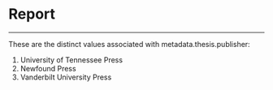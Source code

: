 # Report
---
These are the distinct values associated with metadata.thesis.publisher:

1. University of Tennessee Press
2. Newfound Press
3. Vanderbilt University Press

